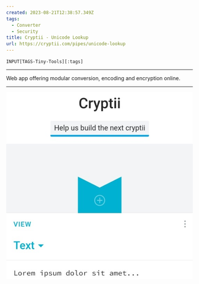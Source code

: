 ```yaml
---
created: 2023-08-21T12:38:57.349Z
tags: 
  - Converter
  - Security
title: Cryptii - Unicode Lookup
url: https://cryptii.com/pipes/unicode-lookup
---
```

```meta-bind
INPUT[TAGS-Tiny-Tools][:tags]
```

___
Web app offering modular conversion, encoding and encryption online.
___

![](_attachments/cryptii-unicode-lookup.jpg)
